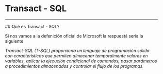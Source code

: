 # Transact - SQL
<hr>
## Qué es Transact - SQL?
<br>
<p>Si nos vamos a la defenición oficial de Microsoft la respuestá sería la siguiente</p>
<p><i>Transact-SQL (T-SQL) proporciona un lenguaje de programación sólido con características que permiten almacenar temporalmente valores en variables, aplicar la ejecución condicional de comandos, pasar parámetros a procedimientos almacenados y controlar el flujo de los programas.</i></p>
